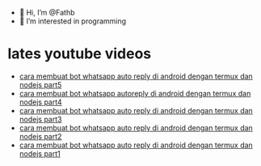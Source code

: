 - 👋 Hi, I’m @Fathb
- 👀 I’m interested in programming

# lates youtube videos
<!-- YOUTUBE:START -->
- [cara membuat bot whatsapp auto reply di android dengan termux dan nodejs part5](https://www.youtube.com/watch?v=jluCfbV6CwI)
- [cara membuat bot whatsapp autoreply di android dengan termux dan nodejs part4](https://www.youtube.com/watch?v=-zjzKldXNqM)
- [cara membuat bot whatsapp auto reply di android dengan termux dan nodejs part3](https://www.youtube.com/watch?v=htE35GTF5NA)
- [cara membuat bot whatsapp auto reply di android dengan termux dan nodejs part2](https://www.youtube.com/watch?v=F8tq0p3M2cU)
- [cara membuat bot whatsapp auto reply di android dengan termux dan nodejs part1](https://www.youtube.com/watch?v=W_B94gccLAo)
<!-- YOUTUBE:END -->

<!---
Fathb/Fathb is a ✨ special ✨ repository because its `README.md` (this file) appears on your GitHub profile.
You can click the Preview link to take a look at your changes.
--->
